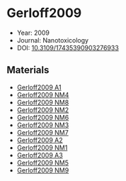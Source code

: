 <a name="article" />

# Gerloff2009

* Year: 2009
* Journal: Nanotoxicology
* DOI: <a href="https://doi.org/10.3109/17435390903276933">10.3109/17435390903276933</a>

## Materials
* [Gerloff2009 A1](nanowiki9.md)
* [Gerloff2009 NM4](nanowiki153.md)
* [Gerloff2009 NM8](nanowiki157.md)
* [Gerloff2009 NM2](nanowiki151.md)
* [Gerloff2009 NM6](nanowiki155.md)
* [Gerloff2009 NM3](nanowiki152.md)
* [Gerloff2009 NM7](nanowiki156.md)
* [Gerloff2009 A2](nanowiki10.md)
* [Gerloff2009 NM1](nanowiki150.md)
* [Gerloff2009 A3](nanowiki11.md)
* [Gerloff2009 NM5](nanowiki154.md)
* [Gerloff2009 NM9](nanowiki158.md)
